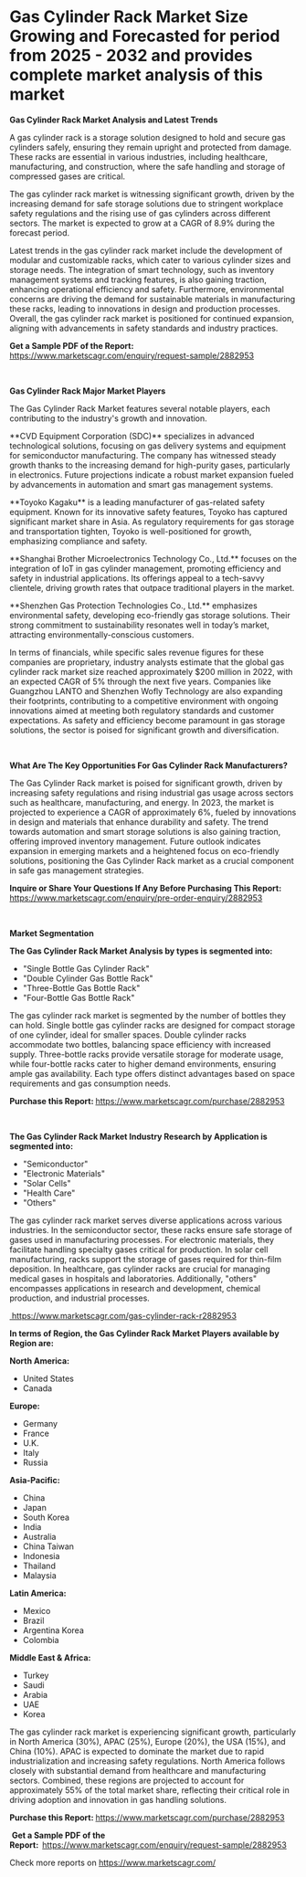 <p><h1>Gas Cylinder Rack Market Size Growing and Forecasted for period from 2025 - 2032 and provides complete market analysis of this market</h1></p><p><strong>Gas Cylinder Rack Market Analysis and Latest Trends</strong></p>
<p><p>A gas cylinder rack is a storage solution designed to hold and secure gas cylinders safely, ensuring they remain upright and protected from damage. These racks are essential in various industries, including healthcare, manufacturing, and construction, where the safe handling and storage of compressed gases are critical. </p><p>The gas cylinder rack market is witnessing significant growth, driven by the increasing demand for safe storage solutions due to stringent workplace safety regulations and the rising use of gas cylinders across different sectors. The market is expected to grow at a CAGR of 8.9% during the forecast period. </p><p>Latest trends in the gas cylinder rack market include the development of modular and customizable racks, which cater to various cylinder sizes and storage needs. The integration of smart technology, such as inventory management systems and tracking features, is also gaining traction, enhancing operational efficiency and safety. Furthermore, environmental concerns are driving the demand for sustainable materials in manufacturing these racks, leading to innovations in design and production processes. Overall, the gas cylinder rack market is positioned for continued expansion, aligning with advancements in safety standards and industry practices.</p></p>
<p><strong>Get a Sample PDF of the Report:&nbsp;</strong> <a href="https://www.marketscagr.com/enquiry/request-sample/2882953?utm_campaign=2948&utm_medium=2&utm_source=Github&utm_content=ia&utm_term=13032025&utm_id=gas-cylinder-rack">https://www.marketscagr.com/enquiry/request-sample/2882953</a></p>
<p>&nbsp;</p>
<p><strong>Gas Cylinder Rack Major Market Players</strong></p>
<p><p>The Gas Cylinder Rack Market features several notable players, each contributing to the industry's growth and innovation. </p><p>**CVD Equipment Corporation (SDC)** specializes in advanced technological solutions, focusing on gas delivery systems and equipment for semiconductor manufacturing. The company has witnessed steady growth thanks to the increasing demand for high-purity gases, particularly in electronics. Future projections indicate a robust market expansion fueled by advancements in automation and smart gas management systems.</p><p>**Toyoko Kagaku** is a leading manufacturer of gas-related safety equipment. Known for its innovative safety features, Toyoko has captured significant market share in Asia. As regulatory requirements for gas storage and transportation tighten, Toyoko is well-positioned for growth, emphasizing compliance and safety.</p><p>**Shanghai Brother Microelectronics Technology Co., Ltd.** focuses on the integration of IoT in gas cylinder management, promoting efficiency and safety in industrial applications. Its offerings appeal to a tech-savvy clientele, driving growth rates that outpace traditional players in the market. </p><p>**Shenzhen Gas Protection Technologies Co., Ltd.** emphasizes environmental safety, developing eco-friendly gas storage solutions. Their strong commitment to sustainability resonates well in today’s market, attracting environmentally-conscious customers.</p><p>In terms of financials, while specific sales revenue figures for these companies are proprietary, industry analysts estimate that the global gas cylinder rack market size reached approximately $200 million in 2022, with an expected CAGR of 5% through the next five years. Companies like Guangzhou LANTO and Shenzhen Wofly Technology are also expanding their footprints, contributing to a competitive environment with ongoing innovations aimed at meeting both regulatory standards and customer expectations. As safety and efficiency become paramount in gas storage solutions, the sector is poised for significant growth and diversification.</p></p>
<p>&nbsp;</p>
<p><strong>What Are The Key Opportunities For Gas Cylinder Rack Manufacturers?</strong></p>
<p><p>The Gas Cylinder Rack market is poised for significant growth, driven by increasing safety regulations and rising industrial gas usage across sectors such as healthcare, manufacturing, and energy. In 2023, the market is projected to experience a CAGR of approximately 6%, fueled by innovations in design and materials that enhance durability and safety. The trend towards automation and smart storage solutions is also gaining traction, offering improved inventory management. Future outlook indicates expansion in emerging markets and a heightened focus on eco-friendly solutions, positioning the Gas Cylinder Rack market as a crucial component in safe gas management strategies.</p></p>
<p><strong>Inquire or Share Your Questions If Any Before Purchasing This Report:</strong> <a href="https://www.marketscagr.com/enquiry/pre-order-enquiry/2882953?utm_campaign=2948&utm_medium=2&utm_source=Github&utm_content=ia&utm_term=13032025&utm_id=gas-cylinder-rack">https://www.marketscagr.com/enquiry/pre-order-enquiry/2882953</a></p>
<p>&nbsp;</p>
<p><strong>Market Segmentation</strong></p>
<p><strong>The Gas Cylinder Rack Market Analysis by types is segmented into:</strong></p>
<p><ul><li>"Single Bottle Gas Cylinder Rack"</li><li>"Double Cylinder Gas Bottle Rack"</li><li>"Three-Bottle Gas Bottle Rack"</li><li>"Four-Bottle Gas Bottle Rack"</li></ul></p>
<p><p>The gas cylinder rack market is segmented by the number of bottles they can hold. Single bottle gas cylinder racks are designed for compact storage of one cylinder, ideal for smaller spaces. Double cylinder racks accommodate two bottles, balancing space efficiency with increased supply. Three-bottle racks provide versatile storage for moderate usage, while four-bottle racks cater to higher demand environments, ensuring ample gas availability. Each type offers distinct advantages based on space requirements and gas consumption needs.</p></p>
<p><strong>Purchase this Report:&nbsp;</strong><a href="https://www.marketscagr.com/purchase/2882953?utm_campaign=2948&utm_medium=2&utm_source=Github&utm_content=ia&utm_term=13032025&utm_id=gas-cylinder-rack">https://www.marketscagr.com/purchase/2882953</a></p>
<p>&nbsp;</p>
<p><strong>The Gas Cylinder Rack Market Industry Research by Application is segmented into:</strong></p>
<p><ul><li>"Semiconductor"</li><li>"Electronic Materials"</li><li>"Solar Cells"</li><li>"Health Care"</li><li>"Others"</li></ul></p>
<p><p>The gas cylinder rack market serves diverse applications across various industries. In the semiconductor sector, these racks ensure safe storage of gases used in manufacturing processes. For electronic materials, they facilitate handling specialty gases critical for production. In solar cell manufacturing, racks support the storage of gases required for thin-film deposition. In healthcare, gas cylinder racks are crucial for managing medical gases in hospitals and laboratories. Additionally, "others" encompasses applications in research and development, chemical production, and industrial processes.</p></p>
<p><a href="https://www.marketscagr.com/gas-cylinder-rack-r2882953?utm_campaign=2948&utm_medium=2&utm_source=Github&utm_content=ia&utm_term=13032025&utm_id=gas-cylinder-rack">&nbsp;https://www.marketscagr.com/gas-cylinder-rack-r2882953</a></p>
<p><strong>In terms of Region, the Gas Cylinder Rack Market Players available by Region are:</strong></p>
<p>
    <p> <strong> North America: </strong>
        <ul>
            <li>United States</li>
            <li>Canada</li>
        </ul>
        </p> 
    <p> <strong> Europe: </strong>
        <ul>
            <li>Germany</li>
            <li>France</li>
            <li>U.K.</li>
            <li>Italy</li>
            <li>Russia</li>
        </ul>
        </p> 
    <p> <strong> Asia-Pacific: </strong>
        <ul>
            <li>China</li>
            <li>Japan</li>
            <li>South Korea</li>
            <li>India</li>
            <li>Australia</li>
            <li>China Taiwan</li>
            <li>Indonesia</li>
            <li>Thailand</li>
            <li>Malaysia</li>
        </ul>
        </p> 
    <p> <strong> Latin America: </strong>
        <ul>
            <li>Mexico</li>
            <li>Brazil</li>
            <li>Argentina Korea</li>
            <li>Colombia</li>
        </ul>
        </p> 
    <p> <strong> Middle East & Africa: </strong>
        <ul>
            <li>Turkey</li>
            <li>Saudi</li>
            <li>Arabia</li>
            <li>UAE</li>
            <li>Korea</li>
        </ul>
    </p>
    </p>
<p><p>The gas cylinder rack market is experiencing significant growth, particularly in North America (30%), APAC (25%), Europe (20%), the USA (15%), and China (10%). APAC is expected to dominate the market due to rapid industrialization and increasing safety regulations. North America follows closely with substantial demand from healthcare and manufacturing sectors. Combined, these regions are projected to account for approximately 55% of the total market share, reflecting their critical role in driving adoption and innovation in gas handling solutions.</p></p>
<p><strong>Purchase this Report: </strong><a href="https://www.marketscagr.com/purchase/2882953?utm_campaign=2948&utm_medium=2&utm_source=Github&utm_content=ia&utm_term=13032025&utm_id=gas-cylinder-rack">https://www.marketscagr.com/purchase/2882953</a></p>
<p>&nbsp;<strong>Get a Sample PDF of the Report:&nbsp;&nbsp;</strong><a href="https://www.marketscagr.com/enquiry/request-sample/2882953?utm_campaign=2948&utm_medium=2&utm_source=Github&utm_content=ia&utm_term=13032025&utm_id=gas-cylinder-rack">https://www.marketscagr.com/enquiry/request-sample/2882953</a></p>
<p><strong></strong></p>
<p>Check more reports on <a href="https://www.marketscagr.com/?utm_campaign=2948&utm_medium=2&utm_source=Github&utm_content=ia&utm_term=13032025&utm_id=gas-cylinder-rack">https://www.marketscagr.com/</a></p>